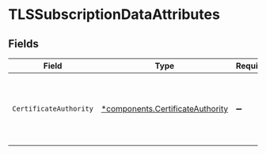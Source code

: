 # TLSSubscriptionDataAttributes


## Fields

| Field                                                                               | Type                                                                                | Required                                                                            | Description                                                                         |
| ----------------------------------------------------------------------------------- | ----------------------------------------------------------------------------------- | ----------------------------------------------------------------------------------- | ----------------------------------------------------------------------------------- |
| `CertificateAuthority`                                                              | [*components.CertificateAuthority](../../models/components/certificateauthority.md) | :heavy_minus_sign:                                                                  | The entity that issues and certifies the TLS certificates for your subscription.    |